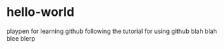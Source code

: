# hello-world
playpen for learning github
following the tutorial for using github
blah blah blee blerp

